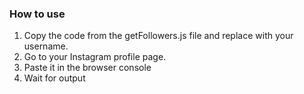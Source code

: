 ### How to use
1. Copy the code from the getFollowers.js file and replace with your username.
2. Go to your Instagram profile page.
3. Paste it in the browser console
4. Wait for output
